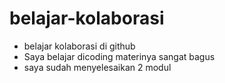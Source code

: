 # belajar-kolaborasi

* belajar kolaborasi di github<br>
* Saya belajar dicoding materinya sangat bagus<br>
* saya sudah menyelesaikan 2 modul 
